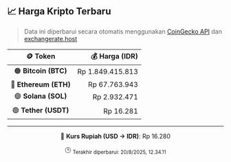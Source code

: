 

<!-- HARGA_KRIPTO -->
## 📈 Harga Kripto Terbaru

> Data ini diperbarui secara otomatis menggunakan [CoinGecko API](https://www.coingecko.com/) dan [exchangerate.host](https://exchangerate.host/)

<div align="center">

| 🪙 Token | 💰 Harga (IDR) |
|:------:|---------------:|
| 🟠 **Bitcoin (BTC)**   | Rp 1.849.415.813 |
| 🔵 **Ethereum (ETH)**  | Rp 67.763.943 |
| 🟣 **Solana (SOL)**    | Rp 2.932.471 |
| 🟢 **Tether (USDT)**   | Rp 16.281 |

---

💱 **Kurs Rupiah (USD → IDR)**: Rp 16.280

🕒 <sub>Terakhir diperbarui: 20/8/2025, 12.34.11</sub>

</div>
<!-- /HARGA_KRIPTO -->